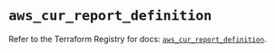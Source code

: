 # `aws_cur_report_definition`

Refer to the Terraform Registry for docs: [`aws_cur_report_definition`](https://registry.terraform.io/providers/hashicorp/aws/6.2.0/docs/resources/cur_report_definition).
